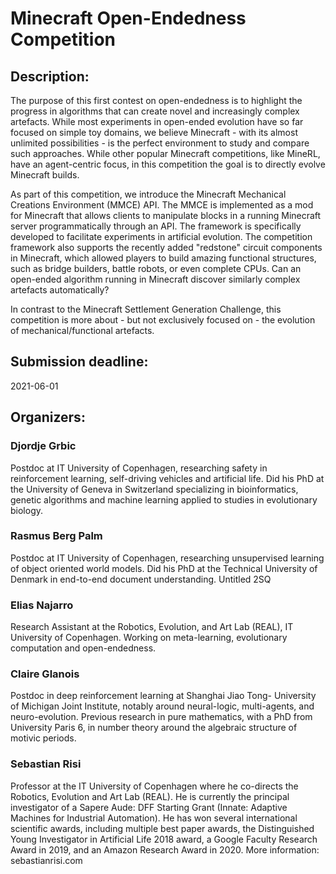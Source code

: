 # Minecraft Open-Endedness Competition
## Description:

The purpose of this first contest on open-endedness is to highlight the progress in algorithms that can create novel and increasingly complex artefacts. While most experiments in open-ended evolution have so far focused on simple toy domains, we believe Minecraft - with its almost unlimited possibilities - is the perfect environment to study and compare such approaches. While other popular Minecraft competitions, like MineRL, have an agent-centric focus, in this competition the goal is to directly evolve Minecraft builds.

As part of this competition, we introduce the Minecraft Mechanical Creations Environment (MMCE) API. The MMCE is implemented as a mod for Minecraft that allows clients to manipulate blocks in a running Minecraft server programmatically through an API. The framework is specifically developed to facilitate experiments in artificial evolution. The competition framework also supports the recently added "redstone" circuit components in Minecraft, which allowed players to build amazing functional structures, such as bridge builders, battle robots, or even complete CPUs. Can an open-ended algorithm running in Minecraft discover similarly complex artefacts automatically?

In contrast to the Minecraft Settlement Generation Challenge, this competition is more about - but not exclusively focused on - the evolution of mechanical/functional artefacts.

## Submission deadline:
2021-06-01


## Organizers:

### Djordje Grbic

Postdoc at IT University of Copenhagen, researching safety in reinforcement learning, self-driving vehicles and artificial life. Did his PhD at the University of Geneva in Switzerland specializing in bioinformatics, genetic algorithms and machine learning applied to studies in evolutionary biology.
 
### Rasmus Berg Palm

Postdoc at IT University of Copenhagen, researching unsupervised learning of object oriented world models. Did his PhD at the Technical University of Denmark in end-to-end document understanding.
Untitled 2SQ

### Elias Najarro

Research Assistant at the Robotics, Evolution, and Art Lab (REAL), IT University of Copenhagen. Working on meta-learning, evolutionary computation and open-endedness.
 
### Claire Glanois

Postdoc in deep reinforcement learning at Shanghai Jiao Tong- University of Michigan Joint Institute, notably around neural-logic, multi-agents, and neuro-evolution. Previous research in pure mathematics, with a PhD from University Paris 6, in number theory around the algebraic structure of motivic periods.
 
### Sebastian Risi

Professor at the IT University of Copenhagen where he co-directs the Robotics, Evolution and Art Lab (REAL). He is currently the principal investigator of a Sapere Aude: DFF Starting Grant (Innate: Adaptive Machines for Industrial Automation). He has won several international scientific awards, including multiple best paper awards, the Distinguished Young Investigator in Artificial Life 2018 award, a Google Faculty Research Award in 2019, and an Amazon Research Award in 2020. More information: sebastianrisi.com

